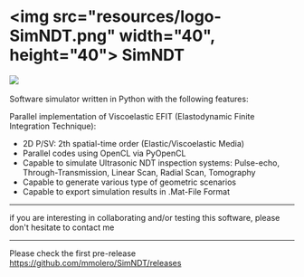# <img src="resources/logo-SimNDT.png" width="40", height="40"> SimNDT  

![](https://github.com/mmolero/SimNDT/blob/master/resources/SimNDT.gif)

Software simulator written in Python with the following features:

Parallel implementation of Viscoelastic EFIT (Elastodynamic Finite Integration Technique): 

- 2D P/SV: 2th spatial-time order (Elastic/Viscoelastic Media)
- Parallel codes using OpenCL via PyOpenCL
- Capable to simulate Ultrasonic NDT inspection systems: Pulse-echo, Through-Transmission, Linear Scan, Radial Scan, Tomography 
- Capable to generate various type of geometric scenarios
- Capable to export simulation results in .Mat-File Format

___

if you are interesting in collaborating and/or testing this software, please don't hesitate to contact me

___

Please check the first pre-release https://github.com/mmolero/SimNDT/releases



